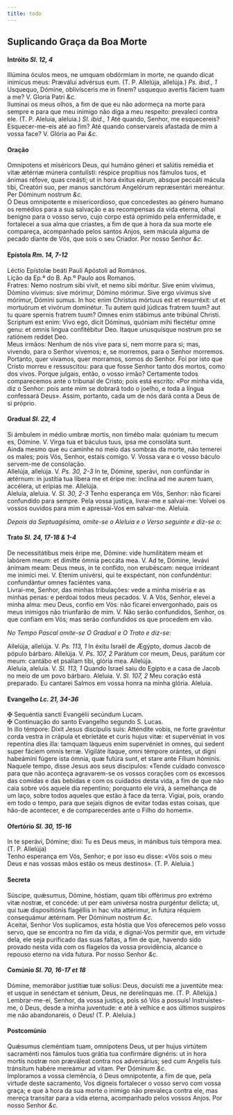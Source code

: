 ```yaml
---
title: todo
---
```

<h2 class="text-center">Suplicando Graça da Boa Morte</h2>

<h4 class="text-center">Intróito <em>Sl. 12, 4</em></h4>
<div class="container-fluid">
<div class="row">
<div class="dropcap text-justify">
Illúmina óculos meos, ne umquam obdórmiam in morte, ne quando dicat inimícus meus: Præválui advérsus eum. (T. P. Allelúja, allelúja.) <em>Ps. ibid., 1</em> Usquequo, Dómine, oblivísceris me in finem? usquequo avertis fáciem tuam a me?
V. Gloria Patri <em>&c.</em>
</div>
<div class="dropcap text-justify">
Iluminai os meus olhos, a fim de que eu não adormeça na morte para sempre e para que meu inimigo não diga a meu respeito: prevaleci contra ele. (T. P. Aleluia, aleluia.) <em>Sl. ibid., 1</em> Até quando, Senhor, me esquecereis? Esquecer-me-eis até ao fim? Até quando conservareis afastada de mim a vossa face?
V. Glória ao Pai <em>&c.</em>
</div>
</div>
</div>

<h4 class="text-center">Oração</h4>
<div class="container-fluid">
<div class="row">
<div class="dropcap text-justify">
Omnípotens et miséricors Deus, qui humáno géneri et salútis remédia et vitæ ætérnæ múnera contulísti: réspice propítius nos fámulos tuos, et ánimas réfove, quas creásti; ut in hora éxitus eárum, absque peccáti mácula tibi, Creatóri suo, per manus sanctórum Angelórum repræsentári mereántur. Per Dóminum nostrum <em>&c.</em>
</div>
<div class="dropcap text-justify">
Ó Deus omnipotente e misericordioso, que concedestes ao género humano os remédios para a sua salvação e as recompensas da vida eterna, olhai benigno para o vosso servo, cujo corpo está oprimido pela enfermidade, e fortalecei a sua alma que criastes, a fim de que à hora da sua morte ele compareça, acompanhado pelos santos Anjos, sem mácula alguma de pecado diante de Vós, que sois o seu Criador. Por nosso Senhor <em>&c.</em>
</div>
</div>
</div>

<h4 class="text-center">Epístola <em>Rm. 14, 7-12</em></h4>
<div class="container-fluid">
<div class="row">
<div class="text-justify">
Léctio Epístolæ beáti Pauli Apóstoli ad Romános.
</div>
<div class="text-justify">
Lição da Ep.ª do B. Ap.º Paulo aos Romanos.
</div>
<div class="dropcap text-justify">
Fratres: Nemo nostrum sibi vivit, et nemo sibi móritur. Sive enim vívimus, Dómino vívimus: sive mórimur, Dómino mórimur. Sive ergo vívimus sive mórimur, Dómini sumus. In hoc enim Christus mórtuus est et resurréxit: ut et mortuórum et vivórum dominétur. Tu autem quid júdicas fratrem tuum? aut tu quare spernis fratrem tuum? Omnes enim stábimus ante tribúnal Christi. Scriptum est enim: Vivo ego, dicit Dóminus, quóniam mihi flectétur omne genu: et omnis lingua confitébitur Deo. Itaque unusquísque nostrum pro se ratiónem reddet Deo.
</div>
<div class="dropcap text-justify">
Meus irmãos: Nenhum de nós vive para si, nem morre para si; mas, vivendo, para o Senhor vivemos; e, se morremos, para o Senhor morremos. Portanto, quer vivamos, quer morramos, somos do Senhor. Foi por isto que Cristo morreu e ressuscitou: para que fosse Senhor tanto dos mortos, como dos vivos. Porque julgais, então, o vosso irmão? Certamente todos comparecemos ante o tribunal de Cristo; pois está escrito: «Por minha vida, diz o Senhor: pois ante mim se dobrará todo o joelho, e toda a língua confessará Deus». Assim, portanto, cada um de nós dará conta a Deus de si próprio.
</div>
</div>
</div>

<h4 class="text-center">Gradual <em>Sl. 22, 4</em></h4>
<div class="container-fluid">
<div class="row">
<div class="dropcap text-justify">
Si ámbulem in médio umbræ mortis, non timébo mala: quóniam tu mecum es, Dómine. V. Virga tua et báculus tuus, ipsa me consoláta sunt.
</div>
<div class="dropcap text-justify">
Ainda mesmo que eu caminhe no meio das sombras da morte, não temerei os males; pois Vós, Senhor, estais comigo. V. Vossa vara e o vosso báculo servem-me de consolação.
</div>
<div class="text-justify">
Allelúja, allelúja. V. <em>Ps. 30, 2-3</em> In te, Dómine, sperávi, non confúndar in ætérnum: in justítia tua líbera me et éripe me: inclína ad me aurem tuam, accélera, ut erípias me. Allelúja.
</div>
<div class="text-justify">
Aleluia, aleluia. V. <em>Sl. 30, 2-3</em> Tenho esperança em Vós, Senhor: não ficarei confundido para sempre. Pela vossa justiça, livrai-me e salvai-me: Volvei os vossos ouvidos para mim e apressai-Vos em salvar-me. Aleluia.
</div>
</div>
</div>

<em>Depois da Septuagésima, omite-se o Aleluia e o Verso seguinte e diz-se o:</em>

<h4 class="text-center">Trato <em>Sl. 24, 17-18 & 1-4</em></h4>
<div class="container-fluid">
<div class="row">
<div class="dropcap text-justify">
De necessitátibus meis éripe me, Dómine: vide humilitátem meam et labórem meum: et dimítte ómnia peccáta mea. V. Ad te, Dómine, levávi ánimam meam: Deus meus, in te confído, non erubéscam: neque irrídeant me inimíci mei. V. Etenim univérsi, qui te exspéctant, non confundéntur: confundántur omnes faciéntes vana.
</div>
<div class="dropcap text-justify">
Livrai-me, Senhor, das minhas tribulações: vede a minha miséria e as minhas penas: e perdoai todos meus pecados. V. A Vós, Senhor, elevei a minha alma: meu Deus, confio em Vós: não ficarei envergonhado, pais os meus inimigos não triunfarão de mim. V. Não serão confundidos, Senhor, os que confiam em Vós; mas serão confundidos os que procedem em vão.
</div>
</div>
</div>

<em>No Tempo Pascal omite-se O Gradual e O Trato e diz-se:</em>

<div class="container-fluid">
<div class="row">
<div class="text-justify">
Allelúja, allelúja. V. <em>Ps. 113, 1</em> In éxitu Israël de Ægýpto, domus Jacob de pópulo bárbaro. Allelúja. V. <em>Ps. 107, 2</em> Parátum cor meum, Deus, parátum cor meum: cantábo et psallam tibi, glória mea. Allelúja.
</div>
<div class="text-justify">
Aleluia, aleluia. V. <em>Sl. 113, 1</em> Quando Israel saiu do Egipto e a casa de Jacob no meio de um povo bárbaro. Aleluia. V. <em>Sl. 107, 2</em> Meu coração está preparado. Eu cantarei Salmos em vossa honra na minha glória. Aleluia.
</div>
</div>
</div>

<h4 class="text-center">Evangelho <em>Lc. 21, 34-36</em></h4>
<div class="container-fluid">
<div class="row">
<div class="text-justify">
<span class="text-danger">&#10016;</span> Sequéntia sancti Evangélii secúndum Lucam.
</div>
<div class="text-justify">
<span class="text-danger">&#10016;</span> Continuação do santo Evangelho segundo S. Lucas.
</div>
<div class="dropcap text-justify">
In illo témpore: Dixit Jesus discípulis suis: Atténdite vobis, ne forte gravéntur corda vestra in crápula et ebrietáte et curis hujus vitæ: et supervéniat in vos repentína dies illa: tamquam láqueus enim supervéniet in omnes, qui sedent super fáciem omnis terræ. Vigiláte ítaque, omni témpore orántes, ut digni habeámini fúgere ista ómnia, quæ futúra sunt, et stare ante Fílium hóminis.
</div>
<div class="dropcap text-justify">
Naquele tempo, disse Jesus aos seus discípulos: «Tende cuidado convosco para que não aconteça agravarem-se os vossos corações com os excessos das comidas e das bebidas e com os cuidados desta vida, a fim de que não caia sobre vós aquele dia repentino; porquanto ele virá, à semelhança de um laço, sobre todos aqueles que estão à face da terra. Vigiai, pois, orando em todo o tempo, para que sejais dignos de evitar todas estas coisas, que hão-de acontecer, e de comparecerdes ante o Filho do homem».
</div>
</div>
</div>

<h4 class="text-center">Ofertório <em>Sl. 30, 15-16</em></h4>
<div class="container-fluid">
<div class="row">
<div class="dropcap text-justify">
In te sperávi, Dómine; dixi: Tu es Deus meus, in mánibus tuis témpora mea. (T. P. Allelúja)
</div>
<div class="dropcap text-justify">
Tenho esperança em Vós, Senhor; e por isso eu disse: «Vós sois o meu Deus e nas vossas mãos estão os meus destinos». (T. P. Aleluia.)
</div>
</div>
</div>

<h4 class="text-center">Secreta</h4>
<div class="container-fluid">
<div class="row">
<div class="dropcap text-justify">
Súscipe, quǽsumus, Dómine, hóstiam, quam tibi offérimus pro extrémo vitæ nostræ, et concéde: ut per eam univérsa nostra purgéntur delícta; ut, qui tuæ dispositiónis flagéllis in hac vita attérimur, in futúra réquiem consequámur ætérnam. Per Dóminum nostrum <em>&c.</em>
</div>
<div class="dropcap text-justify">
Aceitai, Senhor Vos suplicamos, esta hóstia que Vos oferecemos pelo vosso servo, que se encontra no fim da vida, e dignai-Vos permitir que, em virtude dela, ele seja purificado das suas faltas, a fim de que, havendo sido provado nesta vida com os flagelos da vossa providência, alcance o repouso eterno na vida futura. Por nosso Senhor <em>&c.</em>
</div>
</div>
</div>

<h4 class="text-center">Comúnio <em>Sl. 70, 16-17 et 18</em></h4>
<div class="container-fluid">
<div class="row">
<div class="dropcap text-justify">
Dómine, memorábor justítiæ tuæ solíus: Deus, docuísti me a juventúte mea: et usque in senéctam et sénium, Deus, ne derelínquas me. (T. P. Allelúja.)
</div>
<div class="dropcap text-justify">
Lembrar-me-ei, Senhor, da vossa justiça, pois só Vós a possuís! Instruístes-me, ó Deus, desde a minha juventude: e até à velhice e aos últimos suspiros me não abandonareis, ó Deus! (T. P. Aleluia.)
</div>
</div>
</div>

<h4 class="text-center">Postcomúnio</h4>
<div class="container-fluid">
<div class="row">
<div class="dropcap text-justify">
Quǽsumus cleméntiam tuam, omnípotens Deus, ut per hujus virtútem sacraménti nos fámulos tuos grátia tua confirmáre dignéris: ut in hora mortis nostræ non præváleat contra nos adversárius; sed cum Angelis tuis tránsitum habére mereámur ad vitam. Per Dóminum <em>&c.</em>
</div>
<div class="dropcap text-justify">
Imploramos a vossa clemência, ó Deus omnipotente, a fim de que, pela virtude deste sacramento, Vos digneis fortalecer o vosso servo com vossa graça; e que à hora da sua morte o inimigo não prevaleça contra ele, mas mereça transitar para a vida eterna, acompanhado pelos vossos Anjos. Por nosso Senhor <em>&c.</em>
</div>
</div>
</div>
